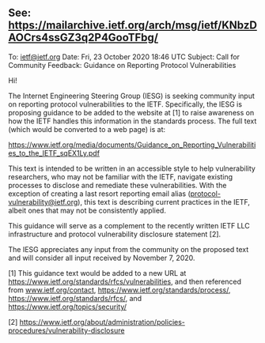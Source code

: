 See: https://mailarchive.ietf.org/arch/msg/ietf/KNbzDAOCrs4ssGZ3q2P4GooTFbg/
-----
To: ietf@ietf.org
Date: Fri, 23 October 2020 18:46 UTC
Subject: Call for Community Feedback: Guidance on Reporting Protocol Vulnerabilities

Hi!

The Internet Engineering Steering Group (IESG) is seeking community input on reporting protocol vulnerabilities to the IETF.  Specifically, the IESG is proposing guidance to be added to the website at [1] to raise awareness on how the IETF handles this information in the standards process.  The full text (which would be converted to a web page) is at:

https://www.ietf.org/media/documents/Guidance_on_Reporting_Vulnerabilities_to_the_IETF_sqEX1Ly.pdf

This text is intended to be written in an accessible style to help vulnerability researchers, who may not be familiar with the IETF, navigate existing processes to disclose and remediate these vulnerabilities.  With the exception of creating a last resort reporting email alias (protocol-vulnerability@ietf.org), this text is describing current practices in the IETF, albeit ones that may not be consistently applied.

This guidance will serve as a complement to the recently written IETF LLC infrastructure and protocol vulnerability disclosure statement [2]. 

The IESG appreciates any input from the community on the proposed text and will consider all input received by November 7, 2020.

[1] This guidance text would be added to a new URL at https://www.ietf.org/standards/rfcs/vulnerabilities, and then referenced from www.ietf.org/contact, https://www.ietf.org/standards/process/, https://www.ietf.org/standards/rfcs/, and https://www.ietf.org/topics/security/

[2] https://www.ietf.org/about/administration/policies-procedures/vulnerability-disclosure